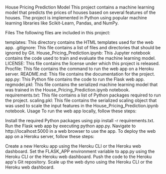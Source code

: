 House Pricing Prediction Model
This project contains a machine learning model that predicts the prices of houses based on several features of the houses. The project is implemented in Python using popular machine learning libraries like Scikit-Learn, Pandas, and NumPy.

Files
The following files are included in this project:

templates: This directory contains the HTML templates used for the web app.
.gitignore: This file contains a list of files and directories that should be ignored by Git.
House_Pricing_Prediction.ipynb: This Jupyter notebook contains the code used to train and evaluate the machine learning model.
LICENSE: This file contains the license under which this project is released.
Procfile: This file contains the command to run the web app on a Heroku server.
README.md: This file contains the documentation for the project.
app.py: This Python file contains the code to run the Flask web app.
regmodel.pkl: This file contains the serialized machine learning model that was trained in the House_Pricing_Prediction.ipynb notebook.
requirements.txt: This file contains a list of Python packages required to run the project.
scaling.pkl: This file contains the serialized scaling object that was used to scale the input features in the House_Pricing_Prediction.ipynb notebook.
Usage
To run the web app locally, follow these steps:

Install the required Python packages using pip install -r requirements.txt.
Run the Flask web app by executing python app.py.
Navigate to http://localhost:5000 in a web browser to use the app.
To deploy the web app on a Heroku server, follow these steps:

Create a new Heroku app using the Heroku CLI or the Heroku web dashboard.
Set the FLASK_APP environment variable to app.py using the Heroku CLI or the Heroku web dashboard.
Push the code to the Heroku app's Git repository.
Scale up the web dyno using the Heroku CLI or the Heroku web dashboard.
